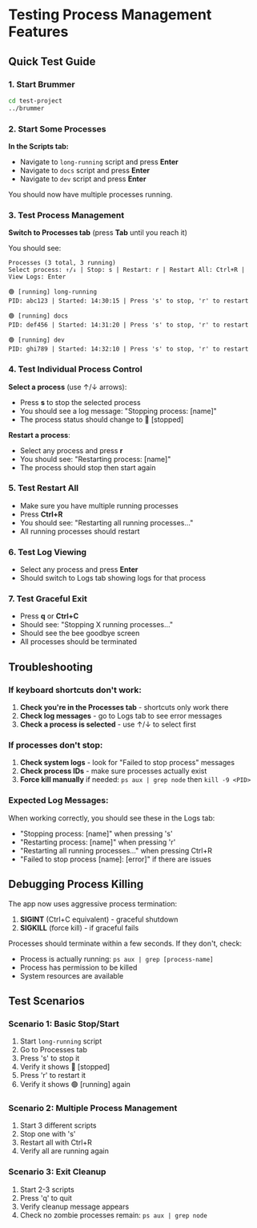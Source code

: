 # Testing Process Management Features

## Quick Test Guide

### 1. Start Brummer
```bash
cd test-project
../brummer
```

### 2. Start Some Processes

**In the Scripts tab:**
- Navigate to `long-running` script and press **Enter**
- Navigate to `docs` script and press **Enter** 
- Navigate to `dev` script and press **Enter**

You should now have multiple processes running.

### 3. Test Process Management

**Switch to Processes tab** (press **Tab** until you reach it)

You should see:
```
Processes (3 total, 3 running)
Select process: ↑/↓ | Stop: s | Restart: r | Restart All: Ctrl+R | View Logs: Enter

🟢 [running] long-running
PID: abc123 | Started: 14:30:15 | Press 's' to stop, 'r' to restart

🟢 [running] docs  
PID: def456 | Started: 14:31:20 | Press 's' to stop, 'r' to restart

🟢 [running] dev
PID: ghi789 | Started: 14:32:10 | Press 's' to stop, 'r' to restart
```

### 4. Test Individual Process Control

**Select a process** (use ↑/↓ arrows):
- Press **s** to stop the selected process
- You should see a log message: "Stopping process: [name]"
- The process status should change to 🔴 [stopped]

**Restart a process**:
- Select any process and press **r**
- You should see: "Restarting process: [name]"
- The process should stop then start again

### 5. Test Restart All

- Make sure you have multiple running processes
- Press **Ctrl+R** 
- You should see: "Restarting all running processes..."
- All running processes should restart

### 6. Test Log Viewing

- Select any process and press **Enter**
- Should switch to Logs tab showing logs for that process

### 7. Test Graceful Exit

- Press **q** or **Ctrl+C**
- Should see: "Stopping X running processes..."
- Should see the bee goodbye screen
- All processes should be terminated

## Troubleshooting

### If keyboard shortcuts don't work:

1. **Check you're in the Processes tab** - shortcuts only work there
2. **Check log messages** - go to Logs tab to see error messages
3. **Check a process is selected** - use ↑/↓ to select first

### If processes don't stop:

1. **Check system logs** - look for "Failed to stop process" messages
2. **Check process IDs** - make sure processes actually exist
3. **Force kill manually** if needed: `ps aux | grep node` then `kill -9 <PID>`

### Expected Log Messages:

When working correctly, you should see these in the Logs tab:
- "Stopping process: [name]" when pressing 's'
- "Restarting process: [name]" when pressing 'r'  
- "Restarting all running processes..." when pressing Ctrl+R
- "Failed to stop process [name]: [error]" if there are issues

## Debugging Process Killing

The app now uses aggressive process termination:
1. **SIGINT** (Ctrl+C equivalent) - graceful shutdown
2. **SIGKILL** (force kill) - if graceful fails

Processes should terminate within a few seconds. If they don't, check:
- Process is actually running: `ps aux | grep [process-name]`
- Process has permission to be killed
- System resources are available

## Test Scenarios

### Scenario 1: Basic Stop/Start
1. Start `long-running` script
2. Go to Processes tab
3. Press 's' to stop it
4. Verify it shows 🔴 [stopped]
5. Press 'r' to restart it  
6. Verify it shows 🟢 [running] again

### Scenario 2: Multiple Process Management
1. Start 3 different scripts
2. Stop one with 's'
3. Restart all with Ctrl+R
4. Verify all are running again

### Scenario 3: Exit Cleanup
1. Start 2-3 scripts
2. Press 'q' to quit
3. Verify cleanup message appears
4. Check no zombie processes remain: `ps aux | grep node`
